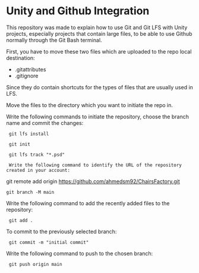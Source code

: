 # Unity and Github Integration

This repository was made to explain how to use Git and Git LFS with Unity projects, especially projects that contain large files, to be able to use Github normally through the Git Bash terminal.

First, you have to move these two files which are uploaded to the repo local destination:
- .gitattributes
- .gitignore

Since they do contain shortcuts for the types of files that are usually used in LFS.

Move the files to the directory which you want to initiate the repo in.

Write the following commands to initiate the repository, choose the branch name and commit the changes:

```
 git lfs install
 
 git init

 git lfs track "*.psd"
 
 Write the following command to identify the URL of the repository created in your account:
```
 git remote add origin https://github.com/ahmedsm92/ChairsFactory.git
 ```
 git branch -M main
```

Write the following command to add the recently added files to the repository:
```
 git add .
 ```
 To commit to the previously selected branch:
 ```
  git commit -m "initial commit"
```
 
Write the following command to push to the chosen branch:
```
 git push origin main
 ```
 




